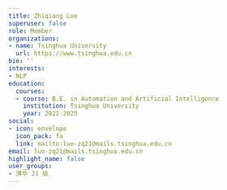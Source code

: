 ```yaml
---
title: Zhiqiang Luo
superuser: false
role: Member
organizations:
- name: Tsinghua University
  url: https://www.tsinghua.edu.cn
bio: ''
interests:
- NLP
education:
  courses:
  - course: B.E. in Automation and Artificial Intelligence
    institution: Tsinghua University
    year: 2021-2025
social:
- icon: envelope
  icon_pack: fa
  link: mailto:luo-zq21@mails.tsinghua.edu.cn
email: luo-zq21@mails.tsinghua.edu.cn
highlight_name: false
user_groups:
- 清华 21 级
---
```

